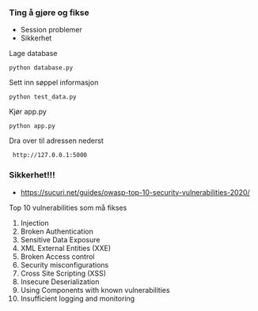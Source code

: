 ### Ting å gjøre og fikse
  * Session problemer
  * Sikkerhet


Lage database 
```
python database.py
```
Sett inn søppel informasjon
```
python test_data.py
```
Kjør app.py
```
python app.py
```
Dra over til adressen nederst

```
 http://127.0.0.1:5000
```




### Sikkerhet!!!
  * https://sucuri.net/guides/owasp-top-10-security-vulnerabilities-2020/

Top 10 vulnerabilities som må fikses

1. Injection
2. Broken Authentication
3. Sensitive Data Exposure
4. XML External Entities (XXE)
5. Broken Access control
6. Security misconfigurations
7. Cross Site Scripting (XSS)
8. Insecure Deserialization
9. Using Components with known vulnerabilities
10. Insufficient logging and monitoring
